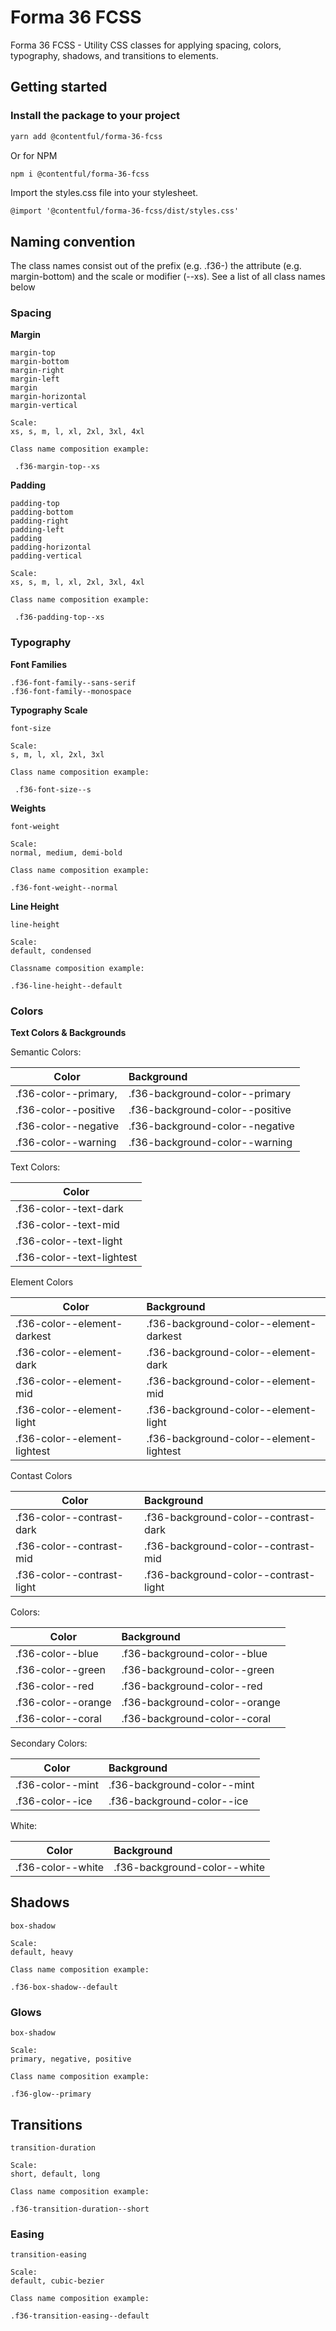 # Forma 36 FCSS

Forma 36 FCSS - Utility CSS classes for applying spacing, colors, typography, shadows, and transitions to elements.

## Getting started

### Install the package to your project

```bash
yarn add @contentful/forma-36-fcss
```

Or for NPM

```bash
npm i @contentful/forma-36-fcss
```

Import the styles.css file into your stylesheet.

```
@import '@contentful/forma-36-fcss/dist/styles.css'
```

## Naming convention

The class names consist out of the prefix (e.g. .f36-) the attribute (e.g. margin-bottom) and the scale or modifier (--xs).
See a list of all class names below

### Spacing

**Margin**

```
margin-top
margin-bottom
margin-right
margin-left
margin
margin-horizontal
margin-vertical

Scale:
xs, s, m, l, xl, 2xl, 3xl, 4xl

Class name composition example:

 .f36-margin-top--xs
```

**Padding**

```
padding-top
padding-bottom
padding-right
padding-left
padding
padding-horizontal
padding-vertical

Scale:
xs, s, m, l, xl, 2xl, 3xl, 4xl

Class name composition example:

 .f36-padding-top--xs
```

### Typography

**Font Families**

```
.f36-font-family--sans-serif
.f36-font-family--monospace
```

**Typography Scale**

```
font-size

Scale:
s, m, l, xl, 2xl, 3xl

Class name composition example:

 .f36-font-size--s
```

**Weights**

```
font-weight

Scale:
normal, medium, demi-bold

Class name composition example:

.f36-font-weight--normal
```

**Line Height**

```
line-height

Scale:
default, condensed

Classname composition example:

.f36-line-height--default
```

### Colors

**Text Colors & Backgrounds**

Semantic Colors:

| Color                | Background                      |
| -------------------- | :------------------------------ |
| .f36-color--primary, | .f36-background-color--primary  |
| .f36-color--positive | .f36-background-color--positive |
| .f36-color--negative | .f36-background-color--negative |
| .f36-color--warning  | .f36-background-color--warning  |

Text Colors:

| Color                     |
| ------------------------- |
| .f36-color--text-dark     |
| .f36-color--text-mid      |
| .f36-color--text-light    |
| .f36-color--text-lightest |

Element Colors

| Color                        | Background                              |
| ---------------------------- | :-------------------------------------- |
| .f36-color--element-darkest  | .f36-background-color--element-darkest  |
| .f36-color--element-dark     | .f36-background-color--element-dark     |
| .f36-color--element-mid      | .f36-background-color--element-mid      |
| .f36-color--element-light    | .f36-background-color--element-light    |
| .f36-color--element-lightest | .f36-background-color--element-lightest |

Contast Colors

| Color                      | Background                            |
| -------------------------- | :------------------------------------ |
| .f36-color--contrast-dark  | .f36-background-color--contrast-dark  |
| .f36-color--contrast-mid   | .f36-background-color--contrast-mid   |
| .f36-color--contrast-light | .f36-background-color--contrast-light |

Colors:

| Color              | Background                    |
| ------------------ | :---------------------------- |
| .f36-color--blue   | .f36-background-color--blue   |
| .f36-color--green  | .f36-background-color--green  |
| .f36-color--red    | .f36-background-color--red    |
| .f36-color--orange | .f36-background-color--orange |
| .f36-color--coral  | .f36-background-color--coral  |

Secondary Colors:

| Color            | Background                  |
| ---------------- | :-------------------------- |
| .f36-color--mint | .f36-background-color--mint |
| .f36-color--ice  | .f36-background-color--ice  |

White:

| Color             | Background                   |
| ----------------- | :--------------------------- |
| .f36-color--white | .f36-background-color--white |

## Shadows

```
box-shadow

Scale:
default, heavy

Class name composition example:

.f36-box-shadow--default
```

### Glows

```
box-shadow

Scale:
primary, negative, positive

Class name composition example:

.f36-glow--primary
```

## Transitions

```
transition-duration

Scale:
short, default, long

Class name composition example:

.f36-transition-duration--short
```

### Easing

```
transition-easing

Scale:
default, cubic-bezier

Class name composition example:

.f36-transition-easing--default
```
